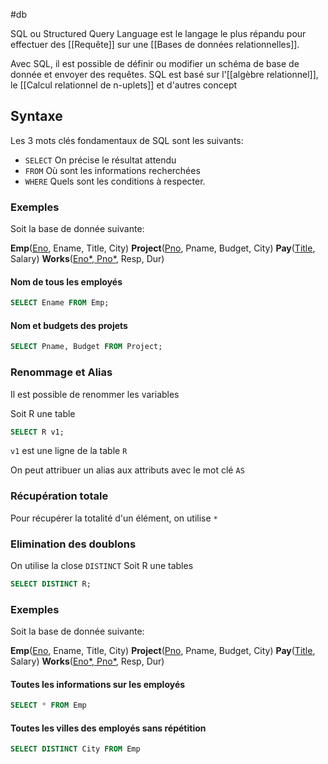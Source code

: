 #db 

SQL ou Structured Query Language est le langage le plus répandu pour effectuer des [[Requête]] sur une [[Bases de données relationnelles]].

Avec SQL, il est possible de définir ou modifier un schéma de base de donnée et envoyer des requêtes.
SQL est basé sur l'[[algèbre relationnel]], le [[Calcul relationnel de n-uplets]] et d'autres concept

## Syntaxe

Les 3 mots clés fondamentaux de SQL sont les suivants:
- `SELECT` On précise le résultat attendu
- `FROM` Où sont les informations recherchées
- `WHERE` Quels sont les conditions à respecter.

### Exemples

Soit la base de donnée suivante:

**Emp**(<u>Eno</u>, Ename, Title, City)
**Project**(<u>Pno</u>, Pname, Budget, City)
**Pay**(<u>Title</u>, Salary)
**Works**(<u>Eno*, Pno*</u>, Resp, Dur)

#### Nom de tous les employés
```sql
SELECT Ename FROM Emp;
```

#### Nom et budgets des projets
```sql
SELECT Pname, Budget FROM Project;
```

### Renommage et Alias
Il est possible de renommer les variables

Soit R une table
```sql
SELECT R v1;
```
`v1` est une ligne de la table `R`

On peut attribuer un alias aux attributs avec le mot clé `AS`

### Récupération totale

Pour récupérer la totalité d'un élément, on utilise `*`
### Elimination des doublons
On utilise la close `DISTINCT`
Soit R une tables
```sql
SELECT DISTINCT R;
```

### Exemples

Soit la base de donnée suivante:

**Emp**(<u>Eno</u>, Ename, Title, City)
**Project**(<u>Pno</u>, Pname, Budget, City)
**Pay**(<u>Title</u>, Salary)
**Works**(<u>Eno*, Pno*</u>, Resp, Dur)
#### Toutes les informations sur les employés
```sql
SELECT * FROM Emp
```

#### Toutes les villes des employés sans répétition
```sql
SELECT DISTINCT City FROM Emp
```
